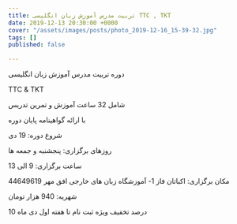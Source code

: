 ```yaml
---
title: تربیت مدرس آموزش زبان انگلیسی TTC , TKT
date: 2019-12-13 20:30:00 +0000
cover: "/assets/images/posts/photo_2019-12-16_15-39-32.jpg"
tags: []
published: false

---
```

دوره تربیت مدرس آموزش زبان انگلیسی 

TTC & TKT 

شامل 32 ساعت آموزش و تمرین تدریس 

با ارائه گواهینامه پایان دوره

شروع دوره: 19 دی

روزهای برگزاری: پنجشنبه و جمعه ها

ساعت برگزاری: 9 الی 13

مکان برگزاری: اکباتان فاز 1- آموزشگاه زبان های خارجی افق مهر 44649619

شهریه: 940 هزار تومان 

10 درصد تخفیف ویژه ثبت نام تا هفته اول دی ماه